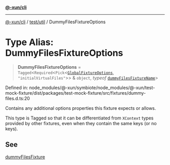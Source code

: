 [**@-xun/cli**](../../../README.md)

***

[@-xun/cli](../../../README.md) / [test/util](../README.md) / DummyFilesFixtureOptions

# Type Alias: DummyFilesFixtureOptions

> **DummyFilesFixtureOptions** = `Tagged`\<`Required`\<`Pick`\<[`GlobalFixtureOptions`](GlobalFixtureOptions.md), `"initialVirtualFiles"`\>\> & `object`, *typeof* [`dummyFilesFixtureName`](../variables/dummyFilesFixtureName.md)\>

Defined in: node\_modules/@-xun/symbiote/node\_modules/@-xun/test-mock-fixture/dist/packages/test-mock-fixture/src/fixtures/dummy-files.d.ts:20

Contains any additional options properties this fixture expects or allows.

This type is Tagged so that it can be differentiated from `XContext`
types provided by other fixtures, even when they contain the same keys (or no
keys).

## See

[dummyFilesFixture](../functions/dummyFilesFixture.md)
